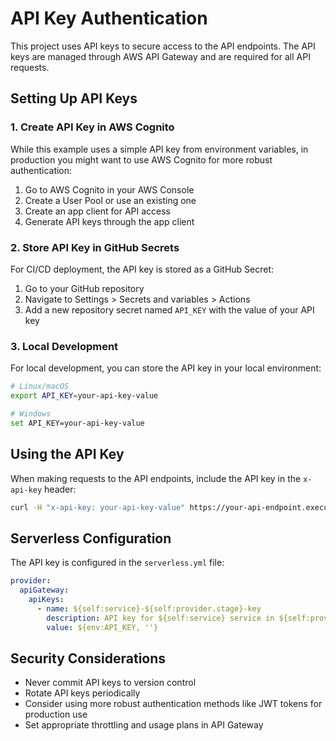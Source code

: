 # API Key Authentication

This project uses API keys to secure access to the API endpoints. The API keys are managed through AWS API Gateway and are required for all API requests.

## Setting Up API Keys

### 1. Create API Key in AWS Cognito

While this example uses a simple API key from environment variables, in production you might want to use AWS Cognito for more robust authentication:

1. Go to AWS Cognito in your AWS Console
2. Create a User Pool or use an existing one
3. Create an app client for API access
4. Generate API keys through the app client

### 2. Store API Key in GitHub Secrets

For CI/CD deployment, the API key is stored as a GitHub Secret:

1. Go to your GitHub repository
2. Navigate to Settings > Secrets and variables > Actions
3. Add a new repository secret named `API_KEY` with the value of your API key

### 3. Local Development

For local development, you can store the API key in your local environment:

```bash
# Linux/macOS
export API_KEY=your-api-key-value

# Windows
set API_KEY=your-api-key-value
```

## Using the API Key

When making requests to the API endpoints, include the API key in the `x-api-key` header:

```bash
curl -H "x-api-key: your-api-key-value" https://your-api-endpoint.execute-api.us-east-1.amazonaws.com/dev/hello
```

## Serverless Configuration

The API key is configured in the `serverless.yml` file:

```yaml
provider:
  apiGateway:
    apiKeys:
      - name: ${self:service}-${self:provider.stage}-key
        description: API key for ${self:service} service in ${self:provider.stage} stage
        value: ${env:API_KEY, ''}
```

## Security Considerations

- Never commit API keys to version control
- Rotate API keys periodically
- Consider using more robust authentication methods like JWT tokens for production use
- Set appropriate throttling and usage plans in API Gateway
